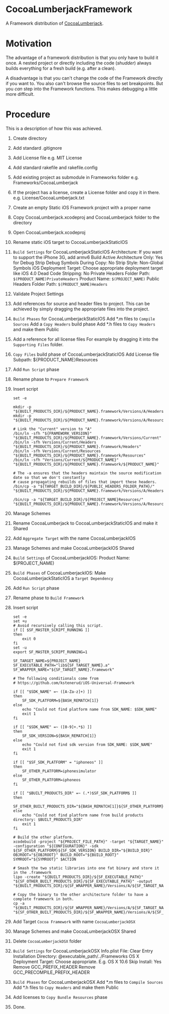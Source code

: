 # CocoaLumberjackFramework

A Framework distribution of [CocoaLumberjack](https://github.com/robbiehanson/CocoaLumberjack).

# Motivation

The advantage of a framework distribution is that you only have to build it once.
A nested project or directly including the code (*shudder*) always builds everything
for a fresh build (e.g. after a clean).

A disadvantage is that you can't change the code of the Framework directly if you want
to. You also can't browse the source files to set breakpoints. But you *can* step into
the Framework functions. This makes debugging a little more difficult.

# Procedure

This is a description of how this was achieved.

1.  Create directory
2.  Add standard .gitignore
3.  Add License file
    e.g. MIT License
4.  Add standard rakefile and rakefile.config
5.  Add existing project as submodule in Frameworks folder
    e.g. Frameworks/CocoaLumberjack
6.  If the project has a license, create a License folder and copy it in there.
    e.g. License/CocoaLumberjack.txt
7.  Create an empty Static iOS Framework project with a proper name
8.  Copy CocoaLumberjack.xcodeproj and CocoaLumberjack folder to the directory
9.  Open CocoaLumberjack.xcodeproj
10.  Rename static iOS target to CocoaLumberjackStaticIOS
11.  `Build Settings` for CocoaLumberjackStaticIOS
    Architecture: If you want to support the iPhone 3G, add armv6
    Build Active Architecture Only: Yes for Debug
    Strip Debug Symbols During Copy: No
    Strip Style: Non-Global Symbols
    iOS Deployment Target: Choose appropriate deployment target like iOS 4.0
    Dead Code Stripping: No
    Private Headers Folder Path: `$(PRODUCT_NAME)PrivateHeaders`
    Product Name: `$(PROJECT_NAME)`
    Public Headers Folder Path: `$(PRODUCT_NAME)Headers`
12. Validate Project Settings
13. Add references for source and header files to project.
    This can be achieved by simply dragging the appropriate files into the project.
14. `Build Phases` for CocoaLumberjackStaticIOS
    Add *.m files to `Compile Sources`
    Add a `Copy Headers` build phase
    Add *.h files to `Copy Headers` and make them Public
15. Add a reference for all license files
    For example by dragging it into the `Supporting Files` folder.
16. `Copy Files` build phase of CocoaLumberjackStaticIOS
    Add License file
    Subpath: ${PRODUCT_NAME}Resources
17. Add `Run Script` phase
18. Rename phase to `Prepare Framework`
19. Insert script

        set -e
    
        mkdir -p "${BUILT_PRODUCTS_DIR}/${PRODUCT_NAME}.framework/Versions/A/Headers"
        mkdir -p "${BUILT_PRODUCTS_DIR}/${PRODUCT_NAME}.framework/Versions/A/Resources"
        
        # Link the "Current" version to "A"
        /bin/ln -sfh "${FRAMEWORK_VERSION}" "${BUILT_PRODUCTS_DIR}/${PRODUCT_NAME}.framework/Versions/Current"
        /bin/ln -sfh Versions/Current/Headers "${BUILT_PRODUCTS_DIR}/${PRODUCT_NAME}.framework/Headers"
        /bin/ln -sfh Versions/Current/Resources "${BUILT_PRODUCTS_DIR}/${PRODUCT_NAME}.framework/Resources"
        /bin/ln -sfh "Versions/Current/${PRODUCT_NAME}" "${BUILT_PRODUCTS_DIR}/${PRODUCT_NAME}.framework/${PRODUCT_NAME}"
        
        # The -a ensures that the headers maintain the source modification date so that we don't constantly
        # cause propagating rebuilds of files that import these headers.
        /bin/cp -a "${TARGET_BUILD_DIR}/${PUBLIC_HEADERS_FOLDER_PATH}/" "${BUILT_PRODUCTS_DIR}/${PRODUCT_NAME}.framework/Versions/A/Headers"
        
        /bin/cp -a "${TARGET_BUILD_DIR}/${PROJECT_NAME}Resources/" "${BUILT_PRODUCTS_DIR}/${PRODUCT_NAME}.framework/Versions/A/Resources"

20. Manage Schemes
21. Rename CocoaLumberjack to CocoaLumberjackStaticIOS and make it Shared
22. Add `Aggregate Target` with the name CocoaLumberjackIOS
23. Manage Schemes and make CocoaLumberjackIOS Shared
24. `Build Settings` of CocoaLumberjackIOS:
    Product Name: $(PROJECT_NAME)
25. `Build Phases` of CocoaLumberjackIOS: Make CocoaLumberjackStaticIOS a `Target Dependency`
26. Add `Run Script` phase
27. Rename phase to `Build Framework`
28. Insert script

        set -e
        set +u
        # Avoid recursively calling this script.
        if [[ $SF_MASTER_SCRIPT_RUNNING ]]
        then
            exit 0
        fi
        set -u
        export SF_MASTER_SCRIPT_RUNNING=1
        
        SF_TARGET_NAME=${PROJECT_NAME}
        SF_EXECUTABLE_PATH="lib${SF_TARGET_NAME}.a"
        SF_WRAPPER_NAME="${SF_TARGET_NAME}.framework"
        
        # The following conditionals come from
        # https://github.com/kstenerud/iOS-Universal-Framework
        
        if [[ "$SDK_NAME" =~ ([A-Za-z]+) ]]
        then
            SF_SDK_PLATFORM=${BASH_REMATCH[1]}
        else
            echo "Could not find platform name from SDK_NAME: $SDK_NAME"
            exit 1
        fi
        
        if [[ "$SDK_NAME" =~ ([0-9]+.*$) ]]
        then
            SF_SDK_VERSION=${BASH_REMATCH[1]}
        else
            echo "Could not find sdk version from SDK_NAME: $SDK_NAME"
            exit 1
        fi
        
        if [[ "$SF_SDK_PLATFORM" = "iphoneos" ]]
        then
            SF_OTHER_PLATFORM=iphonesimulator
        else
            SF_OTHER_PLATFORM=iphoneos
        fi
        
        if [[ "$BUILT_PRODUCTS_DIR" =~ (.*)$SF_SDK_PLATFORM$ ]]
        then
            SF_OTHER_BUILT_PRODUCTS_DIR="${BASH_REMATCH[1]}${SF_OTHER_PLATFORM}"
        else
            echo "Could not find platform name from build products directory: $BUILT_PRODUCTS_DIR"
            exit 1
        fi
        
        # Build the other platform.
        xcodebuild -project "${PROJECT_FILE_PATH}" -target "${TARGET_NAME}" -configuration "${CONFIGURATION}" -sdk ${SF_OTHER_PLATFORM}${SF_SDK_VERSION} BUILD_DIR="${BUILD_DIR}" OBJROOT="${OBJROOT}" BUILD_ROOT="${BUILD_ROOT}" SYMROOT="${SYMROOT}" $ACTION
        
        # Smash the two static libraries into one fat binary and store it in the .framework
        lipo -create "${BUILT_PRODUCTS_DIR}/${SF_EXECUTABLE_PATH}" "${SF_OTHER_BUILT_PRODUCTS_DIR}/${SF_EXECUTABLE_PATH}" -output "${BUILT_PRODUCTS_DIR}/${SF_WRAPPER_NAME}/Versions/A/${SF_TARGET_NAME}"
        
        # Copy the binary to the other architecture folder to have a complete framework in both.
        cp -a "${BUILT_PRODUCTS_DIR}/${SF_WRAPPER_NAME}/Versions/A/${SF_TARGET_NAME}" "${SF_OTHER_BUILT_PRODUCTS_DIR}/${SF_WRAPPER_NAME}/Versions/A/${SF_TARGET_NAME}"

29. Add Target `Cocoa Framework` with name `CocoaLumberjackOSX`
30. Manage Schemes and make CocoaLumberjackOSX Shared
31. Delete `CocoaLumberjackOSX` folder
32. `Build Settings` for CocoaLumberjackOSX
    Info.plist File: Clear Entry
    Installation Directory: @executable_path/../Frameworks
    OS X Deployment Target: Choose appropriate. E.g. OS X 10.6
    Skip Install: Yes
    Remove GCC_PREFIX_HEADER
    Remove GCC_PRECOMPILE_PREFIX_HEADER
33. `Build Phases` for CocoaLumberjackOSX
    Add *.m files to `Compile Sources`
    Add *.h files to `Copy Headers` and make them Public
34. Add licenses to `Copy Bundle Resources` phase
35. Done.
